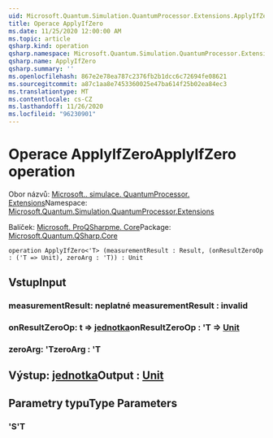 ```yaml
---
uid: Microsoft.Quantum.Simulation.QuantumProcessor.Extensions.ApplyIfZero
title: Operace ApplyIfZero
ms.date: 11/25/2020 12:00:00 AM
ms.topic: article
qsharp.kind: operation
qsharp.namespace: Microsoft.Quantum.Simulation.QuantumProcessor.Extensions
qsharp.name: ApplyIfZero
qsharp.summary: ''
ms.openlocfilehash: 867e2e78ea787c2376fb2b1dcc6c72694fe08621
ms.sourcegitcommit: a87c1aa8e7453360025e47ba614f25b02ea84ec3
ms.translationtype: MT
ms.contentlocale: cs-CZ
ms.lasthandoff: 11/26/2020
ms.locfileid: "96230901"
---
```

# <a name="applyifzero-operation"></a><span data-ttu-id="63706-102">Operace ApplyIfZero</span><span class="sxs-lookup"><span data-stu-id="63706-102">ApplyIfZero operation</span></span>

<span data-ttu-id="63706-103">Obor názvů: [Microsoft.. simulace. QuantumProcessor. Extensions](xref:Microsoft.Quantum.Simulation.QuantumProcessor.Extensions)</span><span class="sxs-lookup"><span data-stu-id="63706-103">Namespace: [Microsoft.Quantum.Simulation.QuantumProcessor.Extensions](xref:Microsoft.Quantum.Simulation.QuantumProcessor.Extensions)</span></span>

<span data-ttu-id="63706-104">Balíček: [Microsoft. ProQSharpme. Core](https://nuget.org/packages/Microsoft.Quantum.QSharp.Core)</span><span class="sxs-lookup"><span data-stu-id="63706-104">Package: [Microsoft.Quantum.QSharp.Core](https://nuget.org/packages/Microsoft.Quantum.QSharp.Core)</span></span>




```qsharp
operation ApplyIfZero<'T> (measurementResult : Result, (onResultZeroOp : ('T => Unit), zeroArg : 'T)) : Unit
```


## <a name="input"></a><span data-ttu-id="63706-105">Vstup</span><span class="sxs-lookup"><span data-stu-id="63706-105">Input</span></span>

### <a name="measurementresult--__invalidresult__"></a><span data-ttu-id="63706-106">measurementResult: __neplatné <Result>__</span><span class="sxs-lookup"><span data-stu-id="63706-106">measurementResult : __invalid<Result>__</span></span>




### <a name="onresultzeroop--t--unit"></a><span data-ttu-id="63706-107">onResultZeroOp: t => [jednotka](xref:microsoft.quantum.lang-ref.unit)</span><span class="sxs-lookup"><span data-stu-id="63706-107">onResultZeroOp : 'T => [Unit](xref:microsoft.quantum.lang-ref.unit)</span></span> 




### <a name="zeroarg--t"></a><span data-ttu-id="63706-108">zeroArg: 'T</span><span class="sxs-lookup"><span data-stu-id="63706-108">zeroArg : 'T</span></span>





## <a name="output--unit"></a><span data-ttu-id="63706-109">Výstup: [jednotka](xref:microsoft.quantum.lang-ref.unit)</span><span class="sxs-lookup"><span data-stu-id="63706-109">Output : [Unit](xref:microsoft.quantum.lang-ref.unit)</span></span>



## <a name="type-parameters"></a><span data-ttu-id="63706-110">Parametry typu</span><span class="sxs-lookup"><span data-stu-id="63706-110">Type Parameters</span></span>

### <a name="t"></a><span data-ttu-id="63706-111">'S</span><span class="sxs-lookup"><span data-stu-id="63706-111">'T</span></span>

